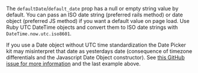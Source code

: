 The `defaultDate`/`default_date` prop has a null or empty string value by default.  You can pass an ISO date string (preferred rails method) or date object (preferred JS method) if you want a default value on page load.  Use Ruby UTC DateTime objects and convert them to ISO date strings with `DateTime.now.utc.iso8601`.  

If you use a Date object without UTC time standardization the Date Picker kit may misinterpret that date as yesterdays date (consequence of timezone differentials and the Javascript Date Object constructor).  See [this GitHub issue for more information](https://github.com/powerhome/playbook/issues/1167) and the last example above.